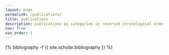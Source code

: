 ```yaml
---
layout: page
permalink: /publications/
title: publications
description: publications by categories in reversed chronological order. generated by jekyll-scholar.
nav: True
nav_order: 1
---
```

<!-- _pages/publications.md -->
<div class="publications">

{% bibliography -f {{ site.scholar.bibliography }} %}

</div>
